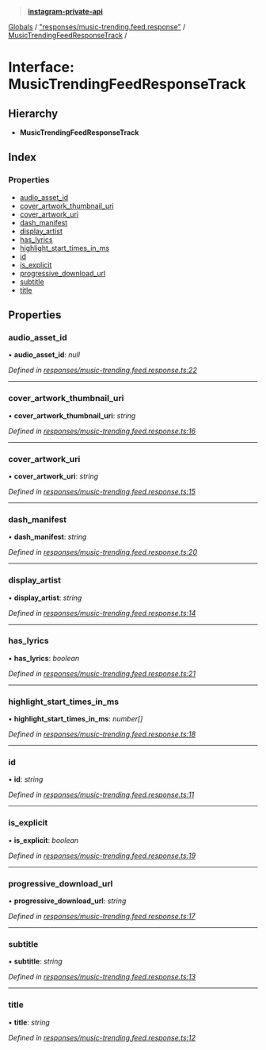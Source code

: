 > **[instagram-private-api](../README.md)**

[Globals](../README.md) / ["responses/music-trending.feed.response"](../modules/_responses_music_trending_feed_response_.md) / [MusicTrendingFeedResponseTrack](_responses_music_trending_feed_response_.musictrendingfeedresponsetrack.md) /

# Interface: MusicTrendingFeedResponseTrack

## Hierarchy

* **MusicTrendingFeedResponseTrack**

## Index

### Properties

* [audio_asset_id](_responses_music_trending_feed_response_.musictrendingfeedresponsetrack.md#audio_asset_id)
* [cover_artwork_thumbnail_uri](_responses_music_trending_feed_response_.musictrendingfeedresponsetrack.md#cover_artwork_thumbnail_uri)
* [cover_artwork_uri](_responses_music_trending_feed_response_.musictrendingfeedresponsetrack.md#cover_artwork_uri)
* [dash_manifest](_responses_music_trending_feed_response_.musictrendingfeedresponsetrack.md#dash_manifest)
* [display_artist](_responses_music_trending_feed_response_.musictrendingfeedresponsetrack.md#display_artist)
* [has_lyrics](_responses_music_trending_feed_response_.musictrendingfeedresponsetrack.md#has_lyrics)
* [highlight_start_times_in_ms](_responses_music_trending_feed_response_.musictrendingfeedresponsetrack.md#highlight_start_times_in_ms)
* [id](_responses_music_trending_feed_response_.musictrendingfeedresponsetrack.md#id)
* [is_explicit](_responses_music_trending_feed_response_.musictrendingfeedresponsetrack.md#is_explicit)
* [progressive_download_url](_responses_music_trending_feed_response_.musictrendingfeedresponsetrack.md#progressive_download_url)
* [subtitle](_responses_music_trending_feed_response_.musictrendingfeedresponsetrack.md#subtitle)
* [title](_responses_music_trending_feed_response_.musictrendingfeedresponsetrack.md#title)

## Properties

###  audio_asset_id

• **audio_asset_id**: *null*

*Defined in [responses/music-trending.feed.response.ts:22](https://github.com/dilame/instagram-private-api/blob/01eb399/src/responses/music-trending.feed.response.ts#L22)*

___

###  cover_artwork_thumbnail_uri

• **cover_artwork_thumbnail_uri**: *string*

*Defined in [responses/music-trending.feed.response.ts:16](https://github.com/dilame/instagram-private-api/blob/01eb399/src/responses/music-trending.feed.response.ts#L16)*

___

###  cover_artwork_uri

• **cover_artwork_uri**: *string*

*Defined in [responses/music-trending.feed.response.ts:15](https://github.com/dilame/instagram-private-api/blob/01eb399/src/responses/music-trending.feed.response.ts#L15)*

___

###  dash_manifest

• **dash_manifest**: *string*

*Defined in [responses/music-trending.feed.response.ts:20](https://github.com/dilame/instagram-private-api/blob/01eb399/src/responses/music-trending.feed.response.ts#L20)*

___

###  display_artist

• **display_artist**: *string*

*Defined in [responses/music-trending.feed.response.ts:14](https://github.com/dilame/instagram-private-api/blob/01eb399/src/responses/music-trending.feed.response.ts#L14)*

___

###  has_lyrics

• **has_lyrics**: *boolean*

*Defined in [responses/music-trending.feed.response.ts:21](https://github.com/dilame/instagram-private-api/blob/01eb399/src/responses/music-trending.feed.response.ts#L21)*

___

###  highlight_start_times_in_ms

• **highlight_start_times_in_ms**: *number[]*

*Defined in [responses/music-trending.feed.response.ts:18](https://github.com/dilame/instagram-private-api/blob/01eb399/src/responses/music-trending.feed.response.ts#L18)*

___

###  id

• **id**: *string*

*Defined in [responses/music-trending.feed.response.ts:11](https://github.com/dilame/instagram-private-api/blob/01eb399/src/responses/music-trending.feed.response.ts#L11)*

___

###  is_explicit

• **is_explicit**: *boolean*

*Defined in [responses/music-trending.feed.response.ts:19](https://github.com/dilame/instagram-private-api/blob/01eb399/src/responses/music-trending.feed.response.ts#L19)*

___

###  progressive_download_url

• **progressive_download_url**: *string*

*Defined in [responses/music-trending.feed.response.ts:17](https://github.com/dilame/instagram-private-api/blob/01eb399/src/responses/music-trending.feed.response.ts#L17)*

___

###  subtitle

• **subtitle**: *string*

*Defined in [responses/music-trending.feed.response.ts:13](https://github.com/dilame/instagram-private-api/blob/01eb399/src/responses/music-trending.feed.response.ts#L13)*

___

###  title

• **title**: *string*

*Defined in [responses/music-trending.feed.response.ts:12](https://github.com/dilame/instagram-private-api/blob/01eb399/src/responses/music-trending.feed.response.ts#L12)*